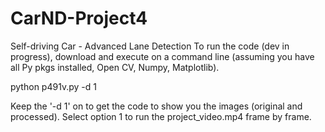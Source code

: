 # CarND-Project4
Self-driving Car - Advanced Lane Detection
To run the code (dev in progress), download and execute on a command line (assuming you have all Py pkgs installed, Open CV, Numpy, Matplotlib).

python p491v.py -d 1

Keep the '-d 1' on to get the code to show you the images (original and processed). Select option 1 to run the project_video.mp4 frame by frame.
